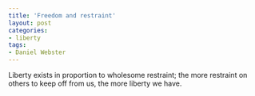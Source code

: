 ```yaml
---
title: 'Freedom and restraint'
layout: post
categories:
- liberty
tags:
- Daniel Webster
---
```


Liberty exists in proportion to wholesome restraint; the more restraint on others to keep off from us, the more liberty we have.